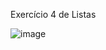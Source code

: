 
Exercício 4 de Listas


![image](https://user-images.githubusercontent.com/99506287/236644472-c2534880-e635-486a-9a87-14318dbf71d4.png)
